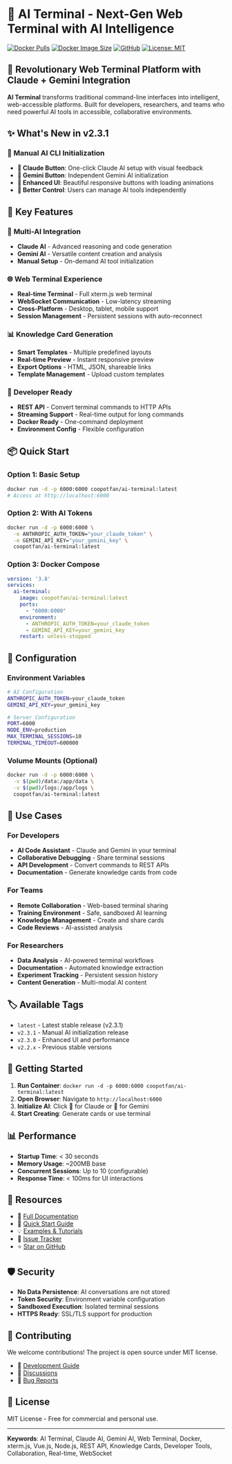 # 🐳 AI Terminal - Next-Gen Web Terminal with AI Intelligence

[![Docker Pulls](https://img.shields.io/docker/pulls/coopotfan/ai-terminal)](https://hub.docker.com/r/coopotfan/ai-terminal)
[![Docker Image Size](https://img.shields.io/docker/image-size/coopotfan/ai-terminal)](https://hub.docker.com/r/coopotfan/ai-terminal)
[![GitHub](https://img.shields.io/badge/GitHub-AI_Terminal-blue)](https://github.com/aixier/AI_Terminal)
[![License: MIT](https://img.shields.io/badge/License-MIT-yellow.svg)](https://opensource.org/licenses/MIT)

## 🚀 Revolutionary Web Terminal Platform with Claude + Gemini Integration

**AI Terminal** transforms traditional command-line interfaces into intelligent, web-accessible platforms. Built for developers, researchers, and teams who need powerful AI tools in accessible, collaborative environments.

## ✨ What's New in v2.3.1

### 🎯 Manual AI CLI Initialization
- **🤖 Claude Button**: One-click Claude AI setup with visual feedback
- **💎 Gemini Button**: Independent Gemini AI initialization
- **🎨 Enhanced UI**: Beautiful responsive buttons with loading animations
- **🔧 Better Control**: Users can manage AI tools independently

## 🌟 Key Features

### 🤖 **Multi-AI Integration**
- **Claude AI** - Advanced reasoning and code generation
- **Gemini AI** - Versatile content creation and analysis
- **Manual Setup** - On-demand AI tool initialization

### 🌐 **Web Terminal Experience**
- **Real-time Terminal** - Full xterm.js web terminal
- **WebSocket Communication** - Low-latency streaming
- **Cross-Platform** - Desktop, tablet, mobile support
- **Session Management** - Persistent sessions with auto-reconnect

### 📊 **Knowledge Card Generation**
- **Smart Templates** - Multiple predefined layouts
- **Real-time Preview** - Instant responsive preview
- **Export Options** - HTML, JSON, shareable links
- **Template Management** - Upload custom templates

### 🔧 **Developer Ready**
- **REST API** - Convert terminal commands to HTTP APIs
- **Streaming Support** - Real-time output for long commands
- **Docker Ready** - One-command deployment
- **Environment Config** - Flexible configuration

## 📦 Quick Start

### Option 1: Basic Setup
```bash
docker run -d -p 6000:6000 coopotfan/ai-terminal:latest
# Access at http://localhost:6000
```

### Option 2: With AI Tokens
```bash
docker run -d -p 6000:6000 \
  -e ANTHROPIC_AUTH_TOKEN="your_claude_token" \
  -e GEMINI_API_KEY="your_gemini_key" \
  coopotfan/ai-terminal:latest
```

### Option 3: Docker Compose
```yaml
version: '3.8'
services:
  ai-terminal:
    image: coopotfan/ai-terminal:latest
    ports:
      - "6000:6000"
    environment:
      - ANTHROPIC_AUTH_TOKEN=your_claude_token
      - GEMINI_API_KEY=your_gemini_key
    restart: unless-stopped
```

## 🔧 Configuration

### Environment Variables
```bash
# AI Configuration
ANTHROPIC_AUTH_TOKEN=your_claude_token
GEMINI_API_KEY=your_gemini_key

# Server Configuration
PORT=6000
NODE_ENV=production
MAX_TERMINAL_SESSIONS=10
TERMINAL_TIMEOUT=600000
```

### Volume Mounts (Optional)
```bash
docker run -d -p 6000:6000 \
  -v $(pwd)/data:/app/data \
  -v $(pwd)/logs:/app/logs \
  coopotfan/ai-terminal:latest
```

## 🎯 Use Cases

### For Developers
- **AI Code Assistant** - Claude and Gemini in your terminal
- **Collaborative Debugging** - Share terminal sessions
- **API Development** - Convert commands to REST APIs
- **Documentation** - Generate knowledge cards from code

### For Teams
- **Remote Collaboration** - Web-based terminal sharing
- **Training Environment** - Safe, sandboxed AI learning
- **Knowledge Management** - Create and share cards
- **Code Reviews** - AI-assisted analysis

### For Researchers
- **Data Analysis** - AI-powered terminal workflows
- **Documentation** - Automated knowledge extraction
- **Experiment Tracking** - Persistent session history
- **Content Generation** - Multi-modal AI content

## 🏷️ Available Tags

- `latest` - Latest stable release (v2.3.1)
- `v2.3.1` - Manual AI initialization release
- `v2.3.0` - Enhanced UI and performance
- `v2.2.x` - Previous stable versions

## 🚀 Getting Started

1. **Run Container**: `docker run -d -p 6000:6000 coopotfan/ai-terminal:latest`
2. **Open Browser**: Navigate to `http://localhost:6000`
3. **Initialize AI**: Click 🤖 for Claude or 💎 for Gemini
4. **Start Creating**: Generate cards or use terminal

## 📊 Performance

- **Startup Time**: < 30 seconds
- **Memory Usage**: ~200MB base
- **Concurrent Sessions**: Up to 10 (configurable)
- **Response Time**: < 100ms for UI interactions

## 🔗 Resources

- 📖 [Full Documentation](https://github.com/aixier/AI_Terminal)
- 🚀 [Quick Start Guide](https://github.com/aixier/AI_Terminal#-quick-start)
- 💡 [Examples & Tutorials](https://github.com/aixier/AI_Terminal/tree/main/examples)
- 🐛 [Issue Tracker](https://github.com/aixier/AI_Terminal/issues)
- ⭐ [Star on GitHub](https://github.com/aixier/AI_Terminal)

## 🛡️ Security

- **No Data Persistence**: AI conversations are not stored
- **Token Security**: Environment variable configuration
- **Sandboxed Execution**: Isolated terminal sessions
- **HTTPS Ready**: SSL/TLS support for production

## 🤝 Contributing

We welcome contributions! The project is open source under MIT license.

- 🔧 [Development Guide](https://github.com/aixier/AI_Terminal/blob/main/DEVELOPER.md)
- 💬 [Discussions](https://github.com/aixier/AI_Terminal/discussions)
- 🐛 [Bug Reports](https://github.com/aixier/AI_Terminal/issues)

## 📝 License

MIT License - Free for commercial and personal use.

---

**Keywords**: AI Terminal, Claude AI, Gemini AI, Web Terminal, Docker, xterm.js, Vue.js, Node.js, REST API, Knowledge Cards, Developer Tools, Collaboration, Real-time, WebSocket
